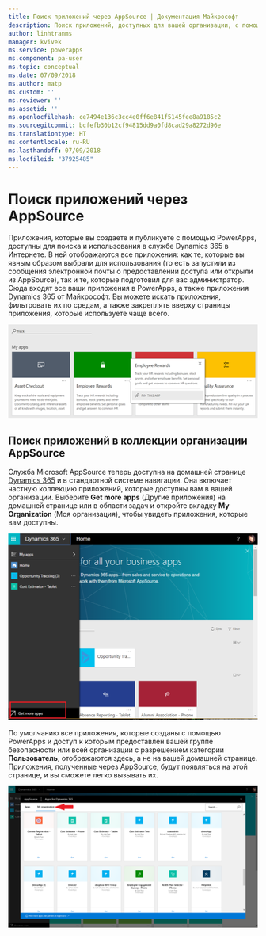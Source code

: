 ```yaml
---
title: Поиск приложений через AppSource | Документация Майкрософт
description: Поиск приложений, доступных для вашей организации, с помощью AppSource
author: linhtranms
manager: kvivek
ms.service: powerapps
ms.component: pa-user
ms.topic: conceptual
ms.date: 07/09/2018
ms.author: matp
ms.custom: ''
ms.reviewer: ''
ms.assetid: ''
ms.openlocfilehash: ce7494e136c3cc4e0ff6e841f5145fee8a9185c2
ms.sourcegitcommit: bcfefb30b12cf94815dd9a0fd8cad29a8272d96e
ms.translationtype: HT
ms.contentlocale: ru-RU
ms.lasthandoff: 07/09/2018
ms.locfileid: "37925485"
---
```

# <a name="discover-apps-via-appsource"></a>Поиск приложений через AppSource
Приложения, которые вы создаете и публикуете с помощью PowerApps, доступны для поиска и использования в службе Dynamics 365 в Интернете. В ней отображаются все приложения: как те, которые вы явным образом выбрали для использования (то есть запустили из сообщения электронной почты о предоставлении доступа или открыли из AppSource), так и те, которые подготовил для вас администратор. Сюда входят все ваши приложения в PowerApps, а также приложения Dynamics 365 от Майкрософт. Вы можете искать приложения, фильтровать их по средам, а также закреплять вверху страницы приложения, которые используете чаще всего.

  ![Приложения в Dynamics 365](./media/app-source/apps-dynamics365.png)

## <a name="find-apps-via-the-appsource-organization-gallery"></a>Поиск приложений в коллекции организации AppSource
Служба Microsoft AppSource теперь доступна на домашней странице [Dynamics 365](http://home.dynamics.com) и в стандартной системе навигации. Она включает частную коллекцию приложений, которые доступны вам в вашей организации. Выберите **Get more apps** (Другие приложения) на домашней странице или в области задач и откройте вкладку **My Organization** (Моя организация), чтобы увидеть приложения, которые вам доступны.

![Приложения в Dynamics 365](./media/app-source/getmoreapps.png)

По умолчанию все приложения, которые созданы с помощью PowerApps и доступ к которым предоставлен вашей группе безопасности или всей организации с разрешением категории **Пользователь**, отображаются здесь, а не на вашей домашней странице. Приложения, полученные через AppSource, будут появляться на этой странице, и вы сможете легко вызывать их.

  ![Приложения в Dynamics 365](./media/app-source/appsource.png)
